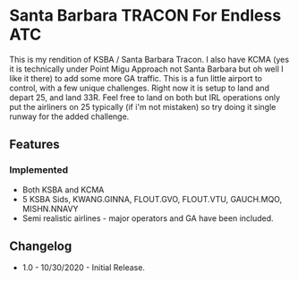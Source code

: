 # Santa Barbara TRACON For Endless ATC

This is my rendition of KSBA / Santa Barbara Tracon. I also have KCMA (yes it is technically under Point Migu Approach not Santa Barbara but oh well I like it there) to add some more GA traffic. This is a fun little airport to control, with a few unique challenges. Right now it is setup to land and depart 25, and land 33R. Feel free to land on both but IRL operations only put the airliners on 25 typically (if i'm not mistaken) so try doing it single runway for the added challenge.

## Features

### Implemented

* Both KSBA and KCMA
* 5 KSBA Sids, KWANG.GINNA, FLOUT.GVO, FLOUT.VTU, GAUCH.MQO, MISHN.NNAVY
* Semi realistic airlines - major operators and GA have been included.

## Changelog

* 1.0 - 10/30/2020 - Initial Release.
